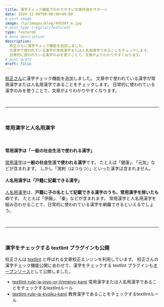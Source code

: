 ```yaml
---
title: 漢字チェック機能でわかりやすい文章作成をサポート
date: 2020-12-08T00:00:00+09:00
# post image
image: /lp/images/blog/495597_m.jpg
# post type (regular/featured)
type: featured
# meta description
description:
  校正さんに漢字チェック機能を追加しました。
  文章中で使われている漢字が常用漢字または人名用漢字であることをチェックします。
  日常的に使われている漢字のみを使うことで、文章がよりわかりやすくなります。
# post draft
draft: false
---
```


[校正さん](https://kohsei-san.b-hood.site/lp/)に漢字チェック機能を追加しました。
文章中で使われている漢字が常用漢字または人名用漢字であることをチェックします。
日常的に使われている漢字のみを使うことで、文章がよりわかりやすくなります。

<br>
<hr>
<br>

### 常用漢字と人名用漢字
<br>

#### 常用漢字は「一般の社会生活で使われる漢字」

[常用漢字](https://ja.wikipedia.org/wiki/%E5%B8%B8%E7%94%A8%E6%BC%A2%E5%AD%97)は**一般の社会生活で使われる漢字**です。
たとえば「健康」、「元気」などが含まれます。
しかし「溌剌（はつらつ）」といった漢字は含まれません。
<br>

#### 人名用漢字は「戸籍に記載できる漢字」

[人名用漢字](https://ja.wikipedia.org/wiki/%E4%BA%BA%E5%90%8D%E7%94%A8%E6%BC%A2%E5%AD%97)は、**戸籍に子の名として記載できる漢字のうち、常用漢字を除いたもの**です。
たとえば「伊藤」、「秦」などが含まれます。
常用漢字と人名用漢字を組み合わせることで、日常的に使われている漢字を網羅できるといえるでしょう。

<br>
<hr>
<br>

### 漢字をチェックする textlint プラグインも公開

校正さんは [textlint](https://github.com/textlint/textlint) と呼ばれる文章校正エンジンを利用しています。
校正さんの漢字チェック機能公開にあわせて、漢字をチェックする textlint プラグインも[オープンソース](https://ja.wikipedia.org/wiki/%E3%82%AA%E3%83%BC%E3%83%97%E3%83%B3%E3%82%BD%E3%83%BC%E3%82%B9)として公開しました。

- [textlint-rule-ja-joyo-or-jinmeiyo-kanji](https://github.com/hata6502/textlint-rule-ja-joyo-or-jinmeiyo-kanji) 常用漢字または人名用漢字であることをチェックするtextlintルール
- [textlint-rule-ja-kyoiku-kanji](https://github.com/hata6502/textlint-rule-ja-kyoiku-kanji) 教育漢字であることをチェックするtextlintルール
